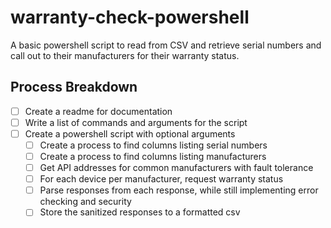 # warranty-check-powershell
A basic powershell script to read from CSV and retrieve serial numbers and call out to their manufacturers for their warranty status. 

## Process Breakdown
- [ ] Create a readme for documentation
- [ ] Write a list of commands and arguments for the script
- [ ] Create a powershell script with optional arguments
  - [ ] Create a process to find columns listing serial numbers
  - [ ] Create a process to find columns listing manufacturers
  - [ ] Get API addresses for common manufacturers with fault tolerance
  - [ ] For each device per manufacturer, request warranty status
  - [ ] Parse responses from each response, while still implementing error checking and security
  - [ ] Store the sanitized responses to a formatted csv
